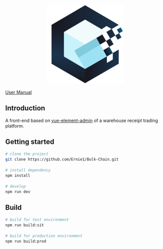<p align="center">
  <img width="240" src="src/img/logo.png">
</p>

[User Manual](manual/manual.md)

## Introduction

A front-end based on [vue-element-admin](http://panjiachen.github.io/vue-element-admin) of a warehouse receipt trading platform.

## Getting started

```bash
# clone the project
git clone https://github.com/Ernie1/Bulk-Chain.git

# install dependency
npm install

# develop
npm run dev
```


## Build

```bash
# build for test environment
npm run build:sit

# build for production environment
npm run build:prod
```